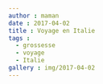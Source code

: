 ```yaml
---
author : maman
date : 2017-04-02
title : Voyage en Italie
tags : 
  - grossesse
  - voyage
  - Italie
gallery : img/2017-04-02
---
```

